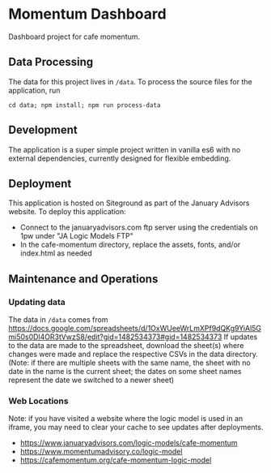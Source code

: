 # Momentum Dashboard

Dashboard project for cafe momentum.

## Data Processing

The data for this project lives in `/data`. To process the source files for the application, run

`cd data; npm install; npm run process-data`

## Development

The application is a super simple project written in vanilla es6 with no external dependencies, currently designed for flexible embedding.

## Deployment

This application is hosted on Siteground as part of the January Advisors website. To deploy this application:

- Connect to the januaryadvisors.com ftp server using the credentials on 1pw under "JA Logic Models FTP"
- In the cafe-momentum directory, replace the assets, fonts, and/or index.html as needed

## Maintenance and Operations

### Updating data

The data in `/data` comes from https://docs.google.com/spreadsheets/d/1OxWUeeWrLmXPf9dQKg9YiAl5Gmi50s0Dl4OR3tVwzS8/edit?gid=1482534373#gid=1482534373
If updates to the data are made to the spreadsheet, download the sheet(s) where changes were made and replace the respective CSVs in the data directory. (Note: if there are multiple sheets with the same name, the sheet with no date in the name is the current sheet; the dates on some sheet names represent the date we switched to a newer sheet)

### Web Locations

Note: if you have visited a website where the logic model is used in an iframe, you may need to clear your cache to see updates after deployments.

- https://www.januaryadvisors.com/logic-models/cafe-momentum
- https://www.momentumadvisory.co/logic-model
- https://cafemomentum.org/cafe-momentum-logic-model
